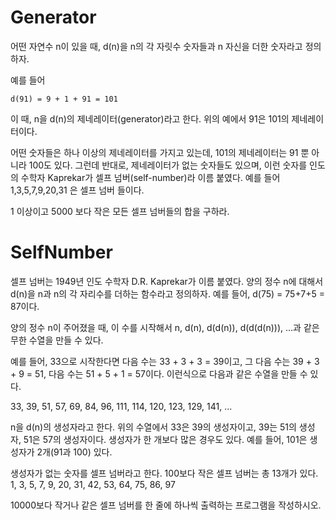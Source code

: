 # Generator

어떤 자연수 n이 있을 때, d(n)을 n의 각 자릿수 숫자들과 n 자신을 더한 숫자라고 정의하자.

예를 들어

    d(91) = 9 + 1 + 91 = 101

이 때, n을 d(n)의 제네레이터(generator)라고 한다. 위의 예에서 91은 101의 제네레이터이다.

어떤 숫자들은 하나 이상의 제네레이터를 가지고 있는데, 101의 제네레이터는 91 뿐 아니라 100도 있다. 그런데 반대로, 제네레이터가 없는 숫자들도 있으며, 이런 숫자를 인도의 수학자 Kaprekar가 셀프 넘버(self-number)라 이름 붙였다. 예를 들어 1,3,5,7,9,20,31 은 셀프 넘버 들이다.

1 이상이고 5000 보다 작은 모든 셀프 넘버들의 합을 구하라.


# SelfNumber
셀프 넘버는 1949년 인도 수학자 D.R. Kaprekar가 이름 붙였다. 양의 정수 n에 대해서 d(n)을 n과 n의 각 자리수를 더하는 함수라고 정의하자. 예를 들어, d(75) = 75+7+5 = 87이다.

양의 정수 n이 주어졌을 때, 이 수를 시작해서 n, d(n), d(d(n)), d(d(d(n))), ...과 같은 무한 수열을 만들 수 있다.

예를 들어, 33으로 시작한다면 다음 수는 33 + 3 + 3 = 39이고, 그 다음 수는 39 + 3 + 9 = 51, 다음 수는 51 + 5 + 1 = 57이다. 이런식으로 다음과 같은 수열을 만들 수 있다.

33, 39, 51, 57, 69, 84, 96, 111, 114, 120, 123, 129, 141, ...

n을 d(n)의 생성자라고 한다. 위의 수열에서 33은 39의 생성자이고, 39는 51의 생성자, 51은 57의 생성자이다. 생성자가 한 개보다 많은 경우도 있다. 예를 들어, 101은 생성자가 2개(91과 100) 있다.

생성자가 없는 숫자를 셀프 넘버라고 한다. 100보다 작은 셀프 넘버는 총 13개가 있다. 1, 3, 5, 7, 9, 20, 31, 42, 53, 64, 75, 86, 97

10000보다 작거나 같은 셀프 넘버를 한 줄에 하나씩 출력하는 프로그램을 작성하시오.
